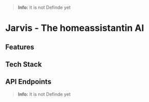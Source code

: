 > **Info:** It is not Definde yet



# Jarvis - The homeassistantin AI

## Features

## Tech Stack

## API Endpoints


> **Info:** It is not Definde yet

